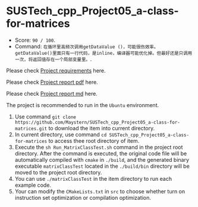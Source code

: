 # SUSTech_cpp_Project05_a-class-for-matrices

- Score: `90 / 100`.
- Command: `在循环里高频次调用getDataValue ()，可能很伤效率。getDataValue()里面只有一行代码，是inline，编译器可能优化掉。但最好还是只调用一次，将返回值存在一个局部变量里。`.

Please check [Project requirements](https://github.com/Maystern/SUSTech_cpp_Project05_a-class-for-matrices/blob/main/doc/project5.pdf) here.

Please check [Project report pdf](https://github.com/Maystern/SUSTech_cpp_Project05_a-class-for-matrices/blob/main/doc/Project%205%20A%20Class%20for%20Matrices.pdf) here.

Please check [Project report md](https://github.com/Maystern/SUSTech_cpp_Project05_a-class-for-matrices/blob/main/doc/Project%205%20A%20Class%20for%20Matrices.md) here.

The project is recommended to run in the `Ubuntu` environment.
1. Use command `git clone https://github.com/Maystern/SUSTech_cpp_Project05_a-class-for-matrices.git` to download the item into current directory.
2. In current directory, use command `cd SUSTech_cpp_Project05_a-class-for-matrices` to access thee root directory of item.
3. Execute the `sh Run_MatrixClassTest.sh` command in the project root directory. After the command is executed, the original code file will be automatically compiled with `cmake` in `./build`, and the generated binary executable `matrixClassTest` located in the `./build/bin` directory will be moved to the project root directory.
4. You can use `./matrixClassTest`  in the item directory to run each example code.
5. Your can modify the `CMakeLists.txt` in `src` to choose whether turn on instruction set optimization or compilation optimization.
